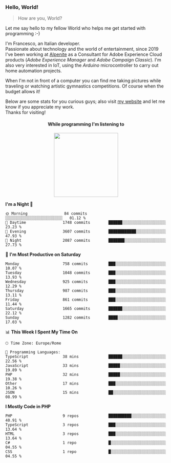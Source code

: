 ### Hello, World!

> How are you, World?

Let me say hello to my fellow World who helps me get started with programming :-)

I'm Francesco, an Italian developer.  
Passionate about technology and the world of entertainment, since 2019 I've been working at [Alpenite](https://www.alpenite.com) as a Consultant for Adobe Experience Cloud products (*Adobe Experience Manager* and *Adobe Campaign Classic*). I'm also very interested in IoT, using the *Arduino* microcontroller to carry out home automation projects.

When I'm not in front of a computer you can find me taking pictures while traveling or watching artistic gymnastics competitions. Of course when the budget allows it!

Below are some stats for you curious guys; also visit [my website](https://www.francescorega.eu) and let me know if you appreciate my work.  
Thanks for visiting!

<div align="center">
  <h4>While programming I'm listening to</h4>
  <a href="https://apps.francescorega.eu/now-playing/11147232609" target="_blank"><img src="https://apps.francescorega.eu/now-playing/11147232609" width="200"></a>
</div>

<!--START_SECTION:waka-->
**I'm a Night 🦉** 

```text
🌞 Morning                84 commits          ░░░░░░░░░░░░░░░░░░░░░░░░░   01.12 % 
🌆 Daytime                1748 commits        ██████░░░░░░░░░░░░░░░░░░░   23.23 % 
🌃 Evening                3607 commits        ████████████░░░░░░░░░░░░░   47.93 % 
🌙 Night                  2087 commits        ███████░░░░░░░░░░░░░░░░░░   27.73 % 
```
📅 **I'm Most Productive on Saturday** 

```text
Monday                   758 commits         ███░░░░░░░░░░░░░░░░░░░░░░   10.07 % 
Tuesday                  1048 commits        ███░░░░░░░░░░░░░░░░░░░░░░   13.93 % 
Wednesday                925 commits         ███░░░░░░░░░░░░░░░░░░░░░░   12.29 % 
Thursday                 987 commits         ███░░░░░░░░░░░░░░░░░░░░░░   13.11 % 
Friday                   861 commits         ███░░░░░░░░░░░░░░░░░░░░░░   11.44 % 
Saturday                 1665 commits        ██████░░░░░░░░░░░░░░░░░░░   22.12 % 
Sunday                   1282 commits        ████░░░░░░░░░░░░░░░░░░░░░   17.03 % 
```


📊 **This Week I Spent My Time On** 

```text
🕑︎ Time Zone: Europe/Rome

💬 Programming Languages: 
TypeScript               38 mins             ██████░░░░░░░░░░░░░░░░░░░   22.56 % 
JavaScript               33 mins             █████░░░░░░░░░░░░░░░░░░░░   19.89 % 
PHP                      32 mins             █████░░░░░░░░░░░░░░░░░░░░   19.38 % 
Other                    17 mins             ███░░░░░░░░░░░░░░░░░░░░░░   10.26 % 
JSON                     15 mins             ██░░░░░░░░░░░░░░░░░░░░░░░   08.99 % 
```

**I Mostly Code in PHP** 

```text
PHP                      9 repos             ██████████░░░░░░░░░░░░░░░   40.91 % 
TypeScript               3 repos             ███░░░░░░░░░░░░░░░░░░░░░░   13.64 % 
HTML                     3 repos             ███░░░░░░░░░░░░░░░░░░░░░░   13.64 % 
C#                       1 repo              █░░░░░░░░░░░░░░░░░░░░░░░░   04.55 % 
CSS                      1 repo              █░░░░░░░░░░░░░░░░░░░░░░░░   04.55 % 
```




<!--END_SECTION:waka-->
